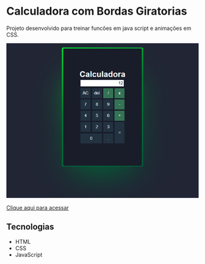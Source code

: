 # Calculadora com Bordas Giratorias

Projeto desenvolvido para treinar funcões em java script e animações em CSS.

![Preview](./.github/Preview.png)

[Clique aqui para acessar](https://rafael-damasceno.github.io/Calculadora/)

## Tecnologias
- HTML
- CSS
- JavaScript